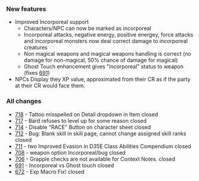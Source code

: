 ### New features
- Improved Incorporeal support
    - Characters/NPC can now be marked as incorporeal
    - Incorporeal attacks, negative energy, positive energey, force attacks and incorporeal monsters now deal correct damage to incorporeal creatures
    - Non magical weapons and magical weapons handling is correct (no damage for non-magical, 50% chance of damage for magical)
    - Ghost Touch enhancement gives "incorporeal" status to weapon (fixes [691](https://github.com/Rughalt/D35E/issues/691))
- NPCs Display they XP value, approximated from their CR as if the party at their CR would face them.

### All changes
- [718](https://github.com/Rughalt/D35E/issues/718) - Tattoo misspelled on Detail dropdown in Item closed
- [717](https://github.com/Rughalt/D35E/issues/717) - Bard refuses to level up for some reason closed
- [714](https://github.com/Rughalt/D35E/issues/714) - Disable "RACE" Button on character sheet closed
- [712](https://github.com/Rughalt/D35E/issues/712) - Bug: Blank skill in skill page, cannot change assigned skill ranks closed
- [711](https://github.com/Rughalt/D35E/issues/711) - two Improved Evasion in D35E Class Abilities Compendium closed
- [708](https://github.com/Rughalt/D35E/issues/708) - weapon option Incorporeal/bug closed
- [706](https://github.com/Rughalt/D35E/issues/706) - Grapple checks are not available for Context Notes. closed
- [691](https://github.com/Rughalt/D35E/issues/691) - Incorporeal vs Ghost touch closed
- [672](https://github.com/Rughalt/D35E/issues/672) - Exp Macro Fix! closed 

